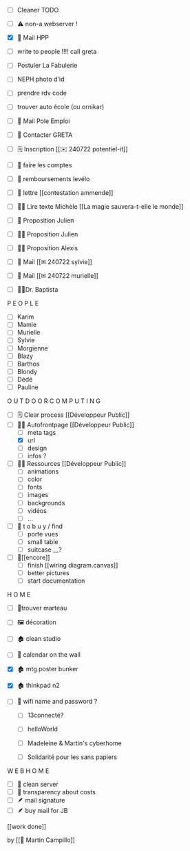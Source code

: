 
* [ ] Cleaner TODO
* [ ] ⚠ non-a webserver !

* [x] 📧 Mail HPP
* [ ] write to people !!!! call greta
* [ ] Postuler La Fabulerie
* [ ] NEPH photo d'id
* [ ] prendre rdv code
* [ ] trouver auto école (ou ornikar)
* [ ] 📧 Mail Pole Emploi
* [ ] 📧 Contacter GRETA
* [ ] 🗒 Inscription [[✉ 240722 potentiel-it]]
* [ ] 💸 faire les comptes
* [ ] 💸 remboursements levélo
* [ ] 💌 lettre [[contestation ammende]]

* [ ] 🧙‍♀ Lire texte Michèle [[La magie sauvera-t-elle le monde]]
* [ ] 📧 Proposition Julien
* [ ] 🧑‍💻 Proposition Julien
* [ ] 🧑‍💻 Proposition Alexis
* [ ] 📧 Mail [[✉ 240722 sylvie]]
* [ ] 📧 Mail [[✉ 240722 murielle]]
* [ ] 🧑‍💻Dr. Baptista

P E O P L E
* [ ] Karim
* [ ] Mamie
* [ ] Murielle
* [ ] Sylvie
* [ ] Morgienne
* [ ] Blazy
* [ ] Barthos
* [ ] Blondy
* [ ] Dédé
* [ ] Pauline

O U T D O O R   C O M P U T I N G
* [ ] 🗒 Clear process [[Développeur Public]]
* [ ] 🧑‍💻 Autofrontpage [[Développeur Public]]
	* [ ] meta tags
	* [x] url
	* [ ] design
	* [ ] infos ?
* [ ] 🧑‍💻 Ressources [[Développeur Public]]
	* [ ] animations
	* [ ] color
	* [ ] fonts
	* [ ] images
	* [ ] backgrounds
	* [ ] vidéos
	* [ ] ...
* [ ] 💸 t o  b u y / find
	* [ ] porte vues
	* [ ] small table
	* [ ] suitcase __?
* [ ] 🗽[[encore]]
	* [ ] finish [[wiring diagram.canvas]]
	* [ ] better pictures
	* [ ] start documentation

H O M E
* [ ] 🔨trouver marteau
* [ ] 🖼 décoration
* [ ] 🏚 clean studio


* [ ] 📆 calendar on the wall
* [x] 🏚 mtg poster bunker
* [x] 🏚 thinkpad n2
* [ ] 📶 wifi name and password ?
	* [ ] 13connecté?
	* [ ] helloWorld
	* [ ] Madeleine & Martin's cyberhome
	* [ ] Solidarité pour les sans papiers


W E B H O M E
* [ ] 🧹 clean server
* [ ] 💸 transparency about costs
* [ ] 🪶 mail signature
* [ ] 🪶 buy mail for JB

[[work done]]


by [[🖖 Martin Campillo]]